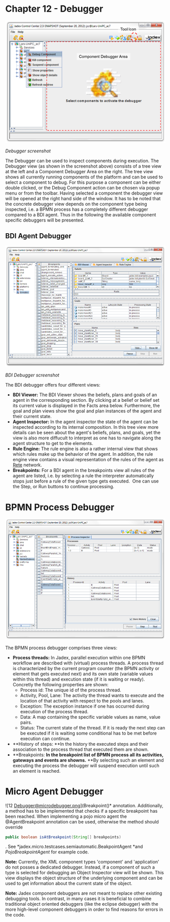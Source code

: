 <span>Chapter 12 - Debugger</span> 
==================================

![12 Debugger@debugger.png](debugger.png)

*Debugger screenshot*

The Debugger can be used to inspect components during execution. The Debugger view (as shown in the screenshot above) consists of a tree view at the left and a Component Debugger Area on the right. The tree view shows all currently running components of the platform and can be used to select a component to debug. For this purpose a component can be either double clicked, or the Debug Component action can be chosen via popup menu or from the toolbar. Having selected a component the debugger view will be opened at the right hand side of the window. It has to be noted that the concrete debugger view depends on the component type being inspected, i.e. a BPMN process has a completely different debugger compared to a BDI agent. Thus in the following the available component specific debuggers will be presented.

<span>BDI Agent Debugger</span> 
-------------------------------

![12 Debugger@bdidebugger.png](bdidebugger.png)

*BDI Debugger screenshot*

The BDI debugger offers four different views:

-   **BDI Viewer:** The BDI Viewer shows the beliefs, plans and goals of an agent in the corresponding section. By clicking at a belief or belief set its current value is displayed in the Facts area below. Furthermore, the goal and plan views show the goal and plan instances of the agent and their current state.
-   **Agent Inspector:** In the agent inspector the state of the agent can be inspected according to its internal composition. In this tree view more details can be seen about the agent's beliefs, plans, and goals, yet the view is also more diffucult to interpret as one has to navigate along the agent structure to get to the elements.
-   **Rule Engine:** The rule engine is also a rather internal view that shows which rules make up the behavior of the agent. In addition, the rule engine view contains a visual representation of the rules of the agent as <span class="wikiexternallink">[Rete](http://en.wikipedia.org/wiki/Rete_algorithm)</span> network.
-   **Breakpoints:** For a BDI agent in the breakpoints view all rules of the agent are listed, i.e. by selecting a rule the interpreter automatically stops just before a rule of the given type gets executed.  One can use the Step, or Run buttons to continue processing.

<span>BPMN Process Debugger</span> 
==================================

![12 Debugger@bpmndebugger.png](bpmndebugger.png)

The BPMN process debugger comprises three views:

-   **Process threads:** In Jadex, parallel execution within one BPMN workflow are described with (virtual) process threads. A process thread is characterized by the current program counter (the BPMN activity or element that gets executed next) and its own state (variable values within this thread) and execution state (if it is waiting or ready). Concretly the following properties are shown:
    -   Process id: The unique id of the process thread.
    -   Activity, Pool, Lane: The activity the thread wants to execute and the location of that activity with respect to the pools and lanes.
    -   Exception: The exception instance if one has occurred during execution of the process thread.
    -   Data: A map containing the specific variable values as name, value pairs.
    -   Status: The current state of the thread. If it is ready the next step can be executed if it is waiting some conditional has to be met before execution can continue.
-   **History of steps: **In the history the executed steps and their association to the process thread that executed them are shown.
-   **Breakpoints: **In the breakpoint list of BPMN process all its activities, gateways and events are showns.** **By selecting such an element and executing the process the debugger will suspend execution until such an element is reached.

<span>Micro Agent Debugger</span> 
=================================

![12 Debugger@microdebugger.png](Breakpoint()* annotation. Additionally, a method has to be implemented that checks if a specific breakpoint has been reached. When implementing a pojo micro agent the @AgentBreakpoint annotation can be used, otherwise the method should override 
```java
public boolean isAtBreakpoint(String[] breakpoints)
```
. See *jadex.micro.testcases.semiautomatic.BeakpointAgent *and *PojoBreakpointAgent* for example code.

**Note:** Currently, the XML component types 'component' and 'application' do not posses a dedicated debugger. Instead, if a component of such a type is selected for debugging an Object Inspector view will be shown. This view displays the object structure of the underlying component and can be used to get information about the current state of the object.

**Note:** Jadex component debuggers are not meant to replace other existing debugging tools. In contrast, in many cases it is beneficial to combine traditional object oriented debuggers (like the eclipse debugger) with the more high-level component debuggers in order to find reasons for errors in the code.
